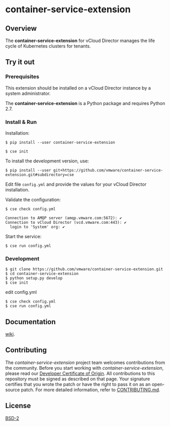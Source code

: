 

# container-service-extension

## Overview

The **container-service-extension** for vCloud Director manages the life cycle of Kubernetes clusters for tenants.

## Try it out

### Prerequisites

This extension should be installed on a vCloud Director instance by a system administrator.

The **container-service-extension** is a Python package and requires Python 2.7.

### Install & Run

Installation:

``` shell
$ pip install --user container-service-extension

$ cse init
```

To install the development version, use:

``` shell
$ pip install --user git+https://github.com/vmware/container-service-extension.git#subdirectory=cse
```

Edit file `config.yml` and provide the values for your vCloud Director installation.

Validate the configuration:

``` shell
$ cse check config.yml

Connection to AMQP server (amqp.vmware.com:5672): ✔
Connection to vCloud Director (vcd.vmware.com:443): ✔
  login to 'System' org: ✔
```

Start the service:

``` shell
$ cse run config.yml
```

### Development

``` shell
$ git clone https://github.com/vmware/container-service-extension.git
$ cd container-service-extension
$ python setup.py develop
$ cse init
```

edit config.yml

``` shell
$ cse check config.yml
$ cse run config.yml
```

## Documentation

[wiki](https://github.com/vmware/container-service-extension/wiki).

## Contributing

The *container-service-extension* project team welcomes contributions from the community. Before you start working with *container-service-extension*, please read our [Developer Certificate of Origin](https://cla.vmware.com/dco). All contributions to this repository must be signed as described on that page. Your signature certifies that you wrote the patch or have the right to pass it on as an open-source patch. For more detailed information, refer to [CONTRIBUTING.md](CONTRIBUTING.md).

## License

[BSD-2](LICENSE.txt)

